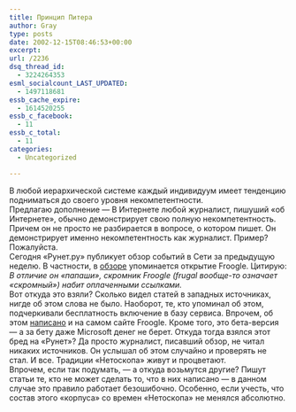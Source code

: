 ```yaml
---
title: Принцип Питера
author: Gray
type: posts
date: 2002-12-15T08:46:53+00:00
excerpt:
url: /2236
dsq_thread_id:
  - 3224264353
esml_socialcount_LAST_UPDATED:
  - 1497118681
essb_cache_expire:
  - 1614520255
essb_c_facebook:
  - 11
essb_c_total:
  - 11
categories:
  - Uncategorized

---
```








В любой иерархической системе каждый индивидуум имеет тенденцию подниматься до своего уровня некомпетентности.  
Предлагаю дополнение &#8212; В Интернете любой журналист, пишуший &#171;об Интернете&#187;, обычно демонстрирует свою полную некомпетентность. Причем он не просто не разбирается в вопросе, о котором пишет. Он демонстрирует именно некомпетентность как журналист. Пример? Пожалуйста.  
Сегодня &#171;Рунет.ру&#187; публикует обзор событий в Сети за предыдущую неделю. В частности, в [обзоре][1] упоминается открытие Froogle. Цитирую:  
_В отличие он &#171;папаши&#187;, скромник Froogle (frugal вообще-то означает &#171;скромный&#187;) набит оплаченными ссылками._  
Вот откуда это взяли? Сколько видел статей в западных источниках, нигде об этом слова не было. Наоборот, те, кто упоминал об этом, подчеркивали бесплатность включение в базу сервиса. Впрочем, об этом [написано][2] и на самом сайте Froogle. Кроме того, это бета-версия &#8212; а за бету даже Microsoft денег не берет. Откуда тогда взялся этот бред на &#171;Рунет&#187;? Да просто журналист, писавший обзор, не читал никаких источников. Он услышал об этом случайно и проверять не стал. И все. Традиции &#171;Нетоскопа&#187; живут и процветают.  
Впрочем, если так подумать, &#8212; а откуда возьмутся другие? Пишут статьи те, кто не может сделать то, что в них написано &#8212; в данном случае это правило работает безошибочно. Особенно, если учесть, что состав этого &#171;корпуса&#187; со времен &#171;Нетоскопа&#187; не менялся абсолютно.

 [1]: http://www.runet.ru/analitika/1957.html
 [2]: http://froogle.google.com/froogle/merchants.html